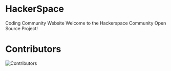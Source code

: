 # HackerSpace
Coding Community Website
Welcome to the Hackerspace Community Open Source Project!

# Contributors
![Contributors](https://contrib.rocks/image?repo=Hackerspace2023/HackerSpace)
